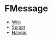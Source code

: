 # FMessage

 *   [Wiki](https://github.com/Florianpal1/FMessage/wiki)
 *   [Spigot](https://www.spigotmc.org/resources/fchat.121099/)
 *   [Hangar](https://hangar.papermc.io/Florianpal/FMessage)
